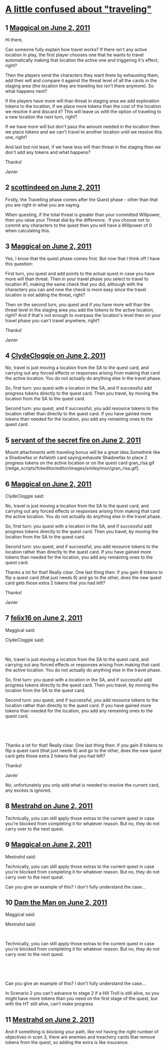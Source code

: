 # [A little confused about &quot;traveling&quot;](https://community.fantasyflightgames.com/topic/47745-a-little-confused-about-traveling/)

## 1 [Maggical on June 2, 2011](https://community.fantasyflightgames.com/topic/47745-a-little-confused-about-traveling/?do=findComment&comment=478881)

Hi there,

Can someone fully explain how travel works? If there isn't any active location in play, the first player chooses one that he wants to travel automatically making that location the active one and triggering it's effect, right?

Then the players send the characters they want there by exhausting them, add their will and compare it against the threat level of all the cards in the staging area (the location they are traveling too isn't there anymore). So what happens next?

If the players have more will than threat in staging area we add exploration tokens to the location, if we place more tokens than the cost of the location we resolve it and discard it? This will leave us with the option of traveling to a new location the next turn, right?

If we have more will but don't pass the amount needed in the location then we place tokens and we can't travel to another location until we resolve this one, right?

And last but not least, if we have less will than threat in the staging then we don't add any tokens and what happens?

Thanks!

Javier

## 2 [scottindeed on June 2, 2011](https://community.fantasyflightgames.com/topic/47745-a-little-confused-about-traveling/?do=findComment&comment=478890)

Firstly, the Travelling phase comes after the Quest phase - other than that you are right in what you are saying.

When questing, if the total threat is greater than your committed Willpower, then you raise your Threat dial by the difference.  If you choose not to commit any characters to the quest then you will have a Willpower of 0 when calculating this.

## 3 [Maggical on June 2, 2011](https://community.fantasyflightgames.com/topic/47745-a-little-confused-about-traveling/?do=findComment&comment=478917)

Yes, I know that the quest phase comes first. But now that I think off I have this question:

First turn, you quest and add points to the actual quest in case you have more will than threat. Then in your travel phase you select to travel to location #1, making the same check that you did, although with the characters you can and now the check is more easy since the travel location is not adding the threat, right?

Then on the second turn, you quest and if you have more will than the threat level in the staging area you add the tokens to the active location, right? And if that's not enough to overpass the location's level then on your travel phase you can't travel anywhere, right?

Thanks!

Javier

## 4 [ClydeCloggie on June 2, 2011](https://community.fantasyflightgames.com/topic/47745-a-little-confused-about-traveling/?do=findComment&comment=478923)

No, travel is just moving a location from the SA to the quest card, and carrying out any forced effects or responses arising from making that card the active location. You do not actually do anything else in the travel phase.

So, first turn: you quest with a location in the SA, and if successful add progress tokens directly to the quest card. Then you travel, by moving the location from the SA to the quest card.

Second turn: you quest, and if successful, you add resource tokens to the location rather than directly to the quest card. If you have gained more tokens than needed for the location, you add any remaining ones to the quest card.

## 5 [servant of the secret fire on June 2, 2011](https://community.fantasyflightgames.com/topic/47745-a-little-confused-about-traveling/?do=findComment&comment=478925)

Mount attachments with traveling bonus will be a great idea.Somethink like a Shadowfax or Asfaloth card saying:exhauste Shadowfax to place 2 progress tokens on the active location or on the quest card gran_risa.gif [/edge_scripts/fckeditor/editor/images/smiley/msn/gran_risa.gif].

## 6 [Maggical on June 2, 2011](https://community.fantasyflightgames.com/topic/47745-a-little-confused-about-traveling/?do=findComment&comment=478933)

ClydeCloggie said:

No, travel is just moving a location from the SA to the quest card, and carrying out any forced effects or responses arising from making that card the active location. You do not actually do anything else in the travel phase.

So, first turn: you quest with a location in the SA, and if successful add progress tokens directly to the quest card. Then you travel, by moving the location from the SA to the quest card.

Second turn: you quest, and if successful, you add resource tokens to the location rather than directly to the quest card. If you have gained more tokens than needed for the location, you add any remaining ones to the quest card.



Thanks a lot for that! Really clear. One last thing then: if you gain 8 tokens to flip a quest card (that just needs 6) and go to the other, does the new quest card gets those extra 2 tokens that you had left?

Thanks!

Javier

## 7 [felix16 on June 2, 2011](https://community.fantasyflightgames.com/topic/47745-a-little-confused-about-traveling/?do=findComment&comment=478944)

Maggical said:

ClydeCloggie said:

 

No, travel is just moving a location from the SA to the quest card, and carrying out any forced effects or responses arising from making that card the active location. You do not actually do anything else in the travel phase.

So, first turn: you quest with a location in the SA, and if successful add progress tokens directly to the quest card. Then you travel, by moving the location from the SA to the quest card.

Second turn: you quest, and if successful, you add resource tokens to the location rather than directly to the quest card. If you have gained more tokens than needed for the location, you add any remaining ones to the quest card.

 

 

Thanks a lot for that! Really clear. One last thing then: if you gain 8 tokens to flip a quest card (that just needs 6) and go to the other, does the new quest card gets those extra 2 tokens that you had left?

Thanks!

Javier



No, unfortunately you only add what is needed to resolve the current card, any excess is ignored.

## 8 [Mestrahd on June 2, 2011](https://community.fantasyflightgames.com/topic/47745-a-little-confused-about-traveling/?do=findComment&comment=479006)

Technically, yoiu can still apply those extras to the current quest in case you're blocked from completing it for whatever reason. But no, they do not carry over to the next quest.

## 9 [Maggical on June 2, 2011](https://community.fantasyflightgames.com/topic/47745-a-little-confused-about-traveling/?do=findComment&comment=479109)

Mestrahd said:

Technically, yoiu can still apply those extras to the current quest in case you're blocked from completing it for whatever reason. But no, they do not carry over to the next quest.



Can you give an example of this? I don't fully understand the case...

## 10 [Dam the Man on June 2, 2011](https://community.fantasyflightgames.com/topic/47745-a-little-confused-about-traveling/?do=findComment&comment=479119)

Maggical said:

Mestrahd said:

 

Technically, yoiu can still apply those extras to the current quest in case you're blocked from completing it for whatever reason. But no, they do not carry over to the next quest.

 

 

Can you give an example of this? I don't fully understand the case...



In Scenario 2 you can't advance to stage 2 if a Hill Troll is still alive, so you might have more tokens than you need on the first stage of the quest, but with the HT still alive, can't make progress.

## 11 [Mestrahd on June 2, 2011](https://community.fantasyflightgames.com/topic/47745-a-little-confused-about-traveling/?do=findComment&comment=479227)

And if something is blocking your path, like not having the right number of objectives in scen 3, there are enemies and treachery cards that remove tokens from the quest, so adding the extra is like insurance.

